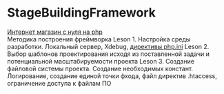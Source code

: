 # StageBuildingFramework
<a href="https://www.youtube.com/playlist?list=PLfWxkvC096mJzCJr7yQHCBM7IsM-pniPD">Интернет магазин с нуля на php</a></br>
Методика построения фреймворка
Leson 1. Настройка среды разработки. Локальный сервер, Xdebug, <a href = "https://www.php.net/manual/ru/ini.list.php">директивы php.ini</a>
Leson 2. Выбор шаблонов проектирования исходя из поставленной задачи и потенциальной масштабируемости проекта
Leson 3. Создание файловой системы проекта. Создание необходимых констант. Логирование, создание единой точки фхода, файл директив .htaccess, ограничение доступа к файлам ПО
